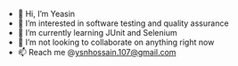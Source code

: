- 👋 Hi, I’m Yeasin
- 👀 I’m interested in software testing and quality assurance
- 🌱 I’m currently learning JUnit and Selenium
- 💞️ I’m not looking to collaborate on anything right now
- 📫 Reach me @ysnhossain.107@gmail.com

<!---
yeasinh/yeasinh is a ✨ special ✨ repository because its `README.md` (this file) appears on your GitHub profile.
You can click the Preview link to take a look at your changes.
--->
